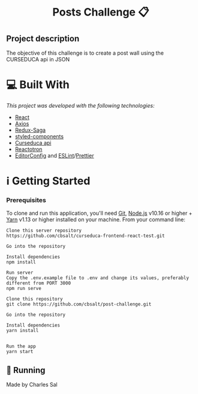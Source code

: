 # <h1 align="center">Posts Challenge :clipboard:</h1>
## Project description
The objective of this challenge is to create a post wall using the CURSEDUCA api in JSON

# :computer: Built With
_This project was developed with the following technologies:_

* [React](https://reactjs.org/)
* [Axios](https://github.com/axios/axios)
* [Redux-Saga](https://redux-saga.js.org/)
* [styled-components](https://styled-components.com/)
* [Curseduca api](https://github.com/cbsalt/curseduca-frontend-react-test)
* [Reactotron](https://infinite.red/reactotron)
* [EditorConfig](https://marketplace.visualstudio.com/items?itemName=EditorConfig.EditorConfig) and [ESLint](https://marketplace.visualstudio.com/items?itemName=dbaeumer.vscode-eslint)/[Prettier](https://prettier.io/)

# :information_source: Getting Started

### Prerequisites

To clone and run this application, you'll need [Git](https://git-scm.com/), [Node.js](https://nodejs.org/en/) v10.16 or higher + [Yarn](https://yarnpkg.com/) v1.13 or higher installed on your machine. From your command line:

```
Clone this server repository
https://github.com/cbsalt/curseduca-frontend-react-test.git

Go into the repository

Install dependencies
npm install

Run server
Copy the .env.example file to .env and change its values, preferably different from PORT 3000
npm run serve
```

```
Clone this repository
git clone https://github.com/cbsalt/post-challenge.git

Go into the repository

Install dependencies
yarn install


Run the app
yarn start
```

## :dart: Running

Made by Charles Sal
